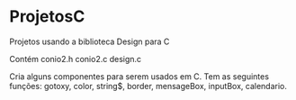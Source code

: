 # ProjetosC
Projetos usando a biblioteca Design para C

Contém 
conio2.h
conio2.c
design.c

Cria alguns componentes para serem usados em C. Tem as seguintes funções:
gotoxy,
color,
string$,
border,
mensageBox,
inputBox,
calendario.


